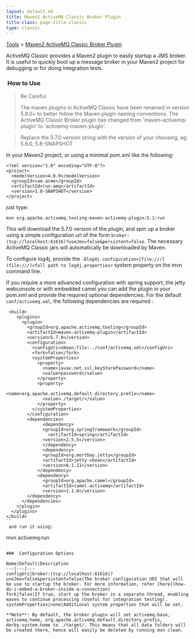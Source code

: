 ```yaml
---
layout: default_md
title: Maven2 ActiveMQ Classic Broker Plugin 
title-class: page-title-classic
type: classic
---
```


[Tools](tools) > [Maven2 ActiveMQ Classic Broker Plugin](maven2-activemq-broker-plugin)


ActiveMQ Classic provides a Maven2 plugin to easily startup a JMS broker. It is useful to quickly boot up a message broker in your Maven2 project for debugging or for doing integration tests.

###  How to Use

> Be Careful
> 
> The maven plugins in ActiveMQ Classic have been renamed in version 5.8.0+ to better follow the Maven plugin naming conventions. The ActiveMQ Classic Broker plugin has changed from 'maven-activemq-plugin' to 'activemq-maven-plugin'.

> Replace the 5.7.0 version string with the version of your choosing, eg: 5.6.0, 5.8-SNAPSHOT

In your Maven2 project, or using a minimal pom.xml like the following:
```
<?xml version="1.0" encoding="UTF-8"?>
<project>
  <modelVersion>4.0.0</modelVersion>
  <groupId>com.acme</groupId>
  <artifactId>run-amq</artifactId>
  <version>1.0-SNAPSHOT</version>
</project>
```
just type:
```
mvn org.apache.activemq.tooling:maven-activemq-plugin:5.1:run
```
This will download the 5.7.0 version of the plugin, and spin up a broker using a simple configuration url of the form `broker:(tcp://localhost:61616)?useJmx=false&persistent=false`. The necessary ActiveMQ Classic jars will automatically be downloaded by Maven.

To configure log4j, provide the `-Dlog4j.configuration=[file:///](file:///)<full path to log4j.properties>` system property on the mvn command line.

If you require a more advanced configuration with spring support, the jetty webconsole or with embedded camel you can add the plugin in your pom.xml and provide the required optional dependencies. For the default `conf/activemq.xml`, the following dependencies are required :
```
 <build>    
    <plugins>
      <plugin>
        <groupId>org.apache.activemq.tooling</groupId>
        <artifactId>maven-activemq-plugin</artifactId>
        <version>5.7.0</version>
        <configuration>
          <configUri>xbean:file:../conf/activemq.xml</configUri>
          <fork>false</fork>
          <systemProperties>
            <property>
              <name>javax.net.ssl.keyStorePassword</name>
              <value>password</value>
            </property>
            <property>
              <name>org.apache.activemq.default.directory.prefix</name>
              <value>./target/</value>
            </property>
          </systemProperties>
        </configuration>
        <dependencies>
			  <dependency>
		      <groupId>org.springframework</groupId>
			    <artifactId>spring</artifactId>
		      <version>2.5.5</version>
			  </dependency>
			  <dependency>
		      <groupId>org.mortbay.jetty</groupId>
		      <artifactId>jetty-xbean</artifactId>
		      <version>6.1.11</version>
		    </dependency> 	
		    <dependency>
		      <groupId>org.apache.camel</groupId>
		      <artifactId>camel-activemq</artifactId>
		      <version>1.1.0</version>
        </dependency>
      </dependencies>			
    </plugin>
  </plugins>
</build>
``
 and run it using:
```
mvn activemq:run
```

###  Configuration Options

Name|Default|Description
---|---|---
configUri|broker:(tcp://localhost:61616)?useJmx=false&persistent=false|The broker configuration URI that will be use to startup the broker. For more information, refer [here](how-do-i-embed-a-broker-inside-a-connection)  
fork|false|If true, start up the broker in a separate thread, enabling maven to continue processing (Useful for integration testing).  
systemProperties|none|Additional system properties that will be set.  

**Note**: By default, the broker plugin will set activemq.base, activemq.home, org.apache.activemq.default.directory.prefix, derby.system.home to ./target/. This means that all data folders will be created there, hence will easily be deleted by running mvn clean.

